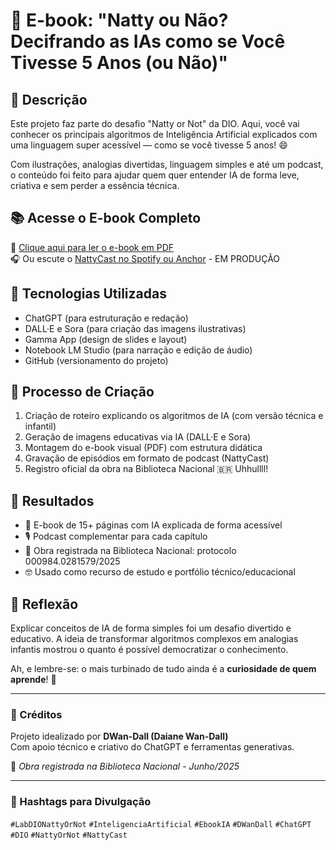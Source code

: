 # 🤖 E-book: "Natty ou Não? Decifrando as IAs como se Você Tivesse 5 Anos (ou Não)"

## 📒 Descrição

Este projeto faz parte do desafio "Natty or Not" da DIO. Aqui, você vai conhecer os principais algoritmos de Inteligência Artificial explicados com uma linguagem super acessível — como se você tivesse 5 anos! 😄

Com ilustrações, analogias divertidas, linguagem simples e até um podcast, o conteúdo foi feito para ajudar quem quer entender IA de forma leve, criativa e sem perder a essência técnica.

## 📚 Acesse o E-book Completo

📘 [Clique aqui para ler o e-book em PDF]([https://gamma.app/docs/l833uxzqpr7zdid?following_id=uuu2vs8fmoohoyg&follow_on_start=true])  
🎧 Ou escute o [NattyCast no Spotify ou Anchor](https://link-do-podcast.com) - EM PRODUÇÃO

## 🤖 Tecnologias Utilizadas

- ChatGPT (para estruturação e redação)
- DALL·E e Sora (para criação das imagens ilustrativas)
- Gamma App (design de slides e layout)
- Notebook LM Studio (para narração e edição de áudio)
- GitHub (versionamento do projeto)

## 🧐 Processo de Criação

1. Criação de roteiro explicando os algoritmos de IA (com versão técnica e infantil)
2. Geração de imagens educativas via IA (DALL·E e Sora)
3. Montagem do e-book visual (PDF) com estrutura didática
4. Gravação de episódios em formato de podcast (NattyCast)
5. Registro oficial da obra na Biblioteca Nacional 🇧🇷 Uhhullll!

## 🚀 Resultados

- 📘 E-book de 15+ páginas com IA explicada de forma acessível
- 🎙️ Podcast complementar para cada capítulo
- 📌 Obra registrada na Biblioteca Nacional: protocolo 000984.0281579/2025
- 🤓 Usado como recurso de estudo e portfólio técnico/educacional

## 💭 Reflexão

Explicar conceitos de IA de forma simples foi um desafio divertido e educativo. A ideia de transformar algoritmos complexos em analogias infantis mostrou o quanto é possível democratizar o conhecimento.

Ah, e lembre-se: o mais turbinado de tudo ainda é a **curiosidade de quem aprende**! 💚

---

### 📢 Créditos

Projeto idealizado por **DWan-Dall (Daiane Wan-Dall)**  
Com apoio técnico e criativo do ChatGPT e ferramentas generativas.

🧠 *Obra registrada na Biblioteca Nacional - Junho/2025*

---

### 🧩 Hashtags para Divulgação

`#LabDIONattyOrNot` `#InteligenciaArtificial` `#EbookIA` `#DWanDall` `#ChatGPT` `#DIO` `#NattyOrNot` `#NattyCast`
